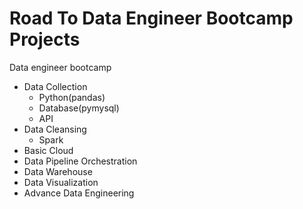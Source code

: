 # Road To Data Engineer Bootcamp Projects
Data engineer bootcamp
- Data Collection
  - Python(pandas)
  - Database(pymysql)
  - API
- Data Cleansing
  - Spark
- Basic Cloud
- Data Pipeline Orchestration
- Data Warehouse
- Data Visualization
- Advance Data Engineering
